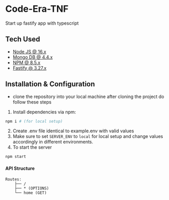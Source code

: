# Code-Era-TNF
Start up fastify app with typescript

## Tech Used

-   [Node JS @ 16.x](https://nodejs.org/en/)
-   [Mongo DB @ 4.4.x](https://www.mongodb.com/)
-   [NPM @ 8.5.x](https://www.npmjs.com/)
-   [Fastify @ 3.27.x](https://www.fastify.io/)

## Installation & Configuration

- clone the repository into your local machine after cloning the project do follow these steps

1. Install dependencies via npm:

```bash
npm i # (for local setup)
```

2. Create .env file identical to example.env with valid values
3. Make sure to set `SERVER_ENV` to `local` for local setup and change values accordingly in different environments.
4. To start the server

```bash
npm start
```

#### API Structure

```
Routes:
    ├── /
    ├── * (OPTIONS)
    └── home (GET)
```
